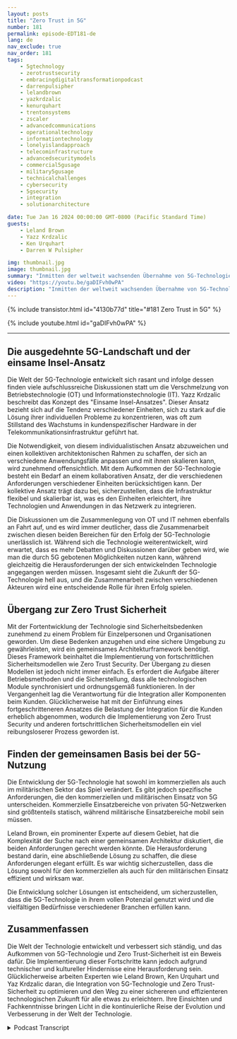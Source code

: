 ```yaml
---
layout: posts
title: "Zero Trust in 5G"
number: 181
permalink: episode-EDT181-de
lang: de
nav_exclude: true
nav_order: 181
tags:
    - 5gtechnology
    - zerotrustsecurity
    - embracingdigitaltransformationpodcast
    - darrenpulsipher
    - lelandbrown
    - yazkrdzalic
    - kenurquhart
    - trentonsystems
    - zscaler
    - advancedcommunications
    - operationaltechnology
    - informationtechnology
    - lonelyislandapproach
    - telecominfrastructure
    - advancedsecuritymodels
    - commercial5gusage
    - military5gusage
    - technicalchallenges
    - cybersecurity
    - 5gsecurity
    - integration
    - solutionarchitecture

date: Tue Jan 16 2024 00:00:00 GMT-0800 (Pacific Standard Time)
guests:
    - Leland Brown
    - Yazz Krdzalic
    - Ken Urquhart
    - Darren W Pulsipher

img: thumbnail.jpg
image: thumbnail.jpg
summary: "Inmitten der weltweit wachsenden Übernahme von 5G-Technologien gingen die Experten in der jüngsten Folge des Embracing Digital Transformation Podcasts auf das zentrale Thema Zero Trust in der 5G-Sicherheit ein. Gastgeber Darren Pulsipher begrüßte den Experten für fortgeschrittene 5G-Kommunikation Leland Brown, den VP of Marketing bei Trenton Systems Yazz Krdzalic, und Ken Urquhart, einen Physiker, der zum Cybersicherheitsprofi bei Zscaler wurde, um über die Integration und Weiterentwicklung der 5G-Technologie sowie ihre Herausforderungen und Durchbrüche zu diskutieren."
video: "https://youtu.be/gaDIFvh0wPA"
description: "Inmitten der weltweit wachsenden Übernahme von 5G-Technologien gingen die Experten in der jüngsten Folge des Embracing Digital Transformation Podcasts auf das zentrale Thema Zero Trust in der 5G-Sicherheit ein. Gastgeber Darren Pulsipher begrüßte den Experten für fortgeschrittene 5G-Kommunikation Leland Brown, den VP of Marketing bei Trenton Systems Yazz Krdzalic, und Ken Urquhart, einen Physiker, der zum Cybersicherheitsprofi bei Zscaler wurde, um über die Integration und Weiterentwicklung der 5G-Technologie sowie ihre Herausforderungen und Durchbrüche zu diskutieren."
---
```


<div>
{% include transistor.html id="4130b77d" title="#181 Zero Trust in 5G" %}

{% include youtube.html id="gaDIFvh0wPA" %}
</div>

---

## Die ausgedehnte 5G-Landschaft und der einsame Insel-Ansatz

Die Welt der 5G-Technologie entwickelt sich rasant und infolge dessen finden viele aufschlussreiche Diskussionen statt um die Verschmelzung von Betriebstechnologie (OT) und Informationstechnologie (IT). Yazz Krdzalic beschreibt das Konzept des "Einsame Insel-Ansatzes". Dieser Ansatz bezieht sich auf die Tendenz verschiedener Einheiten, sich zu stark auf die Lösung ihrer individuellen Probleme zu konzentrieren, was oft zum Stillstand des Wachstums in kundenspezifischer Hardware in der Telekommunikationsinfrastruktur geführt hat.

Die Notwendigkeit, von diesem individualistischen Ansatz abzuweichen und einen kollektiven architektonischen Rahmen zu schaffen, der sich an verschiedene Anwendungsfälle anpassen und mit ihnen skalieren kann, wird zunehmend offensichtlich. Mit dem Aufkommen der 5G-Technologie besteht ein Bedarf an einem kollaborativen Ansatz, der die verschiedenen Anforderungen verschiedener Einheiten berücksichtigen kann. Der kollektive Ansatz trägt dazu bei, sicherzustellen, dass die Infrastruktur flexibel und skalierbar ist, was es den Einheiten erleichtert, ihre Technologien und Anwendungen in das Netzwerk zu integrieren.

Die Diskussionen um die Zusammenlegung von OT und IT nehmen ebenfalls an Fahrt auf, und es wird immer deutlicher, dass die Zusammenarbeit zwischen diesen beiden Bereichen für den Erfolg der 5G-Technologie unerlässlich ist. Während sich die Technologie weiterentwickelt, wird erwartet, dass es mehr Debatten und Diskussionen darüber geben wird, wie man die durch 5G gebotenen Möglichkeiten nutzen kann, während gleichzeitig die Herausforderungen der sich entwickelnden Technologie angegangen werden müssen. Insgesamt sieht die Zukunft der 5G-Technologie hell aus, und die Zusammenarbeit zwischen verschiedenen Akteuren wird eine entscheidende Rolle für ihren Erfolg spielen.

## Übergang zur Zero Trust Sicherheit

Mit der Fortentwicklung der Technologie sind Sicherheitsbedenken zunehmend zu einem Problem für Einzelpersonen und Organisationen geworden. Um diese Bedenken anzugehen und eine sichere Umgebung zu gewährleisten, wird ein gemeinsames Architekturframework benötigt. Dieses Framework beinhaltet die Implementierung von fortschrittlichen Sicherheitsmodellen wie Zero Trust Security. Der Übergang zu diesen Modellen ist jedoch nicht immer einfach. Es erfordert die Aufgabe älterer Betriebsmethoden und die Sicherstellung, dass alle technologischen Module synchronisiert und ordnungsgemäß funktionieren. In der Vergangenheit lag die Verantwortung für die Integration aller Komponenten beim Kunden. Glücklicherweise hat mit der Einführung eines fortgeschritteneren Ansatzes die Belastung der Integration für die Kunden erheblich abgenommen, wodurch die Implementierung von Zero Trust Security und anderen fortschrittlichen Sicherheitsmodellen ein viel reibungsloserer Prozess geworden ist.

## Finden der gemeinsamen Basis bei der 5G-Nutzung

Die Entwicklung der 5G-Technologie hat sowohl im kommerziellen als auch im militärischen Sektor das Spiel verändert. Es gibt jedoch spezifische Anforderungen, die den kommerziellen und militärischen Einsatz von 5G unterscheiden. Kommerzielle Einsatzbereiche von privaten 5G-Netzwerken sind größtenteils statisch, während militärische Einsatzbereiche mobil sein müssen.

Leland Brown, ein prominenter Experte auf diesem Gebiet, hat die Komplexität der Suche nach einer gemeinsamen Architektur diskutiert, die beiden Anforderungen gerecht werden könnte. Die Herausforderung bestand darin, eine abschließende Lösung zu schaffen, die diese Anforderungen elegant erfüllt. Es war wichtig sicherzustellen, dass die Lösung sowohl für den kommerziellen als auch für den militärischen Einsatz effizient und wirksam war.

Die Entwicklung solcher Lösungen ist entscheidend, um sicherzustellen, dass die 5G-Technologie in ihrem vollen Potenzial genutzt wird und die vielfältigen Bedürfnisse verschiedener Branchen erfüllen kann.

## Zusammenfassen

Die Welt der Technologie entwickelt und verbessert sich ständig, und das Aufkommen von 5G-Technologie und Zero Trust-Sicherheit ist ein Beweis dafür. Die Implementierung dieser Fortschritte kann jedoch aufgrund technischer und kultureller Hindernisse eine Herausforderung sein. Glücklicherweise arbeiten Experten wie Leland Brown, Ken Urquhart und Yaz Krdzalic daran, die Integration von 5G-Technologie und Zero Trust-Sicherheit zu optimieren und den Weg zu einer sichereren und effizienteren technologischen Zukunft für alle etwas zu erleichtern. Ihre Einsichten und Fachkenntnisse bringen Licht in die kontinuierliche Reise der Evolution und Verbesserung in der Welt der Technologie.



<details>
<summary> Podcast Transcript </summary>

<p></p>

</details>
